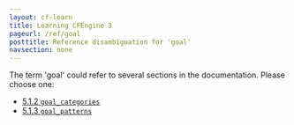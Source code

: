 ```yaml
---
layout: cf-learn
title: Learning CFEngine 3
pageurl: /ref/goal
posttitle: Reference disambiguation for 'goal'
navsection: none
---
```


The term 'goal' could refer to several sections in the documentation. Please choose one:

- [5.1.2 <code>goal_categories</code>](https://cfengine.com/manuals/cf3-reference#goal_categories-in-common)
- [5.1.3 <code>goal_patterns</code>](https://cfengine.com/manuals/cf3-reference#goal_patterns-in-common)
